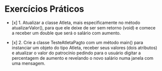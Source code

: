 # Exercícios Práticos

- \[x] 1. Atualizar a classe Atleta, mais especificamente no método atualizarValor(), para
   que ele deixe de ser sem retorno (void) e comece a receber um double que será o salário
   com aumento.

- \[x] 2. Crie a classe TesteAtletaPagto com um método main() para instanciar um objeto do tipo Atleta,
   receber seus valores (dois atributos) e atualizar o valor do patrocínio pedindo para o usuário
   digitar a percentagem de aumento e revelando o novo salário numa janela com uma mensagem.
